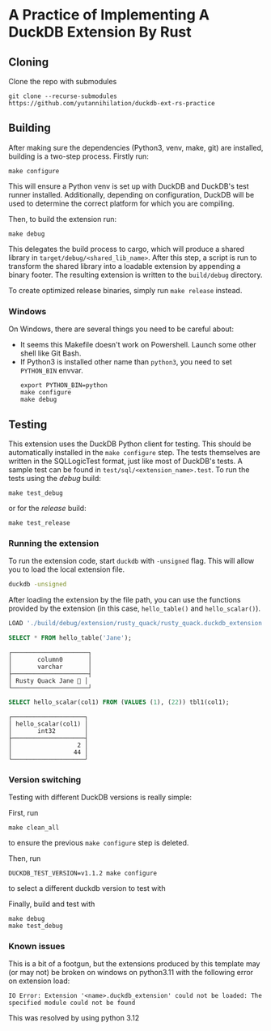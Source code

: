 # A Practice of Implementing A DuckDB Extension By Rust

## Cloning

Clone the repo with submodules

```shell
git clone --recurse-submodules https://github.com/yutannihilation/duckdb-ext-rs-practice
```

## Building

After making sure the dependencies (Python3, venv, make, git) are installed, building is a two-step process. Firstly run:
```shell
make configure
```
This will ensure a Python venv is set up with DuckDB and DuckDB's test runner installed. Additionally, depending on configuration,
DuckDB will be used to determine the correct platform for which you are compiling.

Then, to build the extension run:
```shell
make debug
```
This delegates the build process to cargo, which will produce a shared library in `target/debug/<shared_lib_name>`. After this step, 
a script is run to transform the shared library into a loadable extension by appending a binary footer. The resulting extension is written
to the `build/debug` directory.

To create optimized release binaries, simply run `make release` instead.

### Windows

On Windows, there are several things you need to be careful about:

- It seems this Makefile doesn't work on Powershell. Launch some other shell like Git Bash.
- If Python3 is installed other name than `python3`, you need to set `PYTHON_BIN` envvar.
  ```shell
  export PYTHON_BIN=python
  make configure
  make debug
  ```

## Testing
This extension uses the DuckDB Python client for testing. This should be automatically installed in the `make configure` step.
The tests themselves are written in the SQLLogicTest format, just like most of DuckDB's tests. A sample test can be found in
`test/sql/<extension_name>.test`. To run the tests using the *debug* build:

```shell
make test_debug
```

or for the *release* build:
```shell
make test_release
```

### Running the extension
To run the extension code, start `duckdb` with `-unsigned` flag. This will allow you to load the local extension file.

```sh
duckdb -unsigned
```

After loading the extension by the file path, you can use the functions provided by the extension (in this case, `hello_table()` and `hello_scalar()`).

```sql
LOAD './build/debug/extension/rusty_quack/rusty_quack.duckdb_extension';

SELECT * FROM hello_table('Jane');
```

```
┌─────────────────────┐
│       column0       │
│       varchar       │
├─────────────────────┤
│ Rusty Quack Jane 🐥 │
└─────────────────────┘
```

```sql
SELECT hello_scalar(col1) FROM (VALUES (1), (22)) tbl1(col1);
```

```
┌────────────────────┐
│ hello_scalar(col1) │
│       int32        │
├────────────────────┤
│                  2 │
│                 44 │
└────────────────────┘
```

### Version switching 
Testing with different DuckDB versions is really simple:

First, run 
```
make clean_all
```
to ensure the previous `make configure` step is deleted.

Then, run 
```
DUCKDB_TEST_VERSION=v1.1.2 make configure
```
to select a different duckdb version to test with

Finally, build and test with 
```
make debug
make test_debug
```

### Known issues
This is a bit of a footgun, but the extensions produced by this template may (or may not) be broken on windows on python3.11 
with the following error on extension load:
```shell
IO Error: Extension '<name>.duckdb_extension' could not be loaded: The specified module could not be found
```
This was resolved by using python 3.12